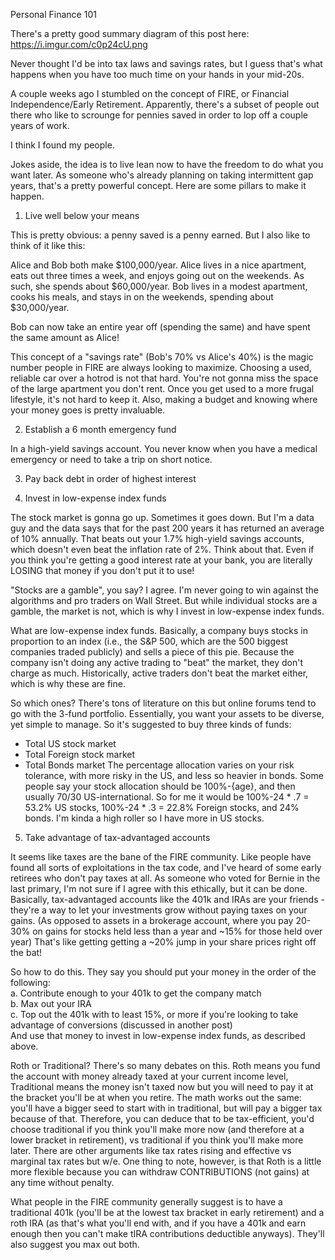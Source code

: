 Personal Finance 101  
  
There's a pretty good summary diagram of this post here: https://i.imgur.com/c0p24cU.png  
  
Never thought I'd be into tax laws and savings rates, but I guess that's what happens when you have too much time on your hands in your mid-20s.  
  
A couple weeks ago I stumbled on the concept of FIRE, or Financial Independence/Early Retirement. Apparently, there's a subset of people out there who like to scrounge for pennies saved in order to lop off a couple years of work.  
  
I think I found my people.  
  
Jokes aside, the idea is to live lean now to have the freedom to do what you want later. As someone who's already planning on taking intermittent gap years, that's a pretty powerful concept. Here are some pillars to make it happen.  
  
1. Live well below your means  
  
This is pretty obvious: a penny saved is a penny earned. But I also like to think of it like this:   
  
Alice and Bob both make $100,000/year. Alice lives in a nice apartment, eats out three times a week, and enjoys going out on the weekends. As such, she spends about $60,000/year. Bob lives in a modest apartment, cooks his meals, and stays in on the weekends, spending about $30,000/year.  
  
Bob can now take an entire year off (spending the same) and have spent the same amount as Alice!  
  
This concept of a "savings rate" (Bob's 70% vs Alice's 40%) is the magic number people in FIRE are always looking to maximize. Choosing a used, reliable car over a hotrod is not that hard. You're not gonna miss the space of the large apartment you don't rent. Once you get used to a more frugal lifestyle, it's not hard to keep it. Also, making a budget and knowing where your money goes is pretty invaluable.
  
2. Establish a 6 month emergency fund  
  
In a high-yield savings account. You never know when you have a medical emergency or need to take a trip on short notice.  
  
3. Pay back debt in order of highest interest
  
4. Invest in low-expense index funds  
  
The stock market is gonna go up. Sometimes it goes down. But I'm a data guy and the data says that for the past 200 years it has returned an average of 10% annually. That beats out your 1.7% high-yield savings accounts, which doesn't even beat the inflation rate of 2%. Think about that. Even if you think you're getting a good interest rate at your bank, you are literally LOSING that money if you don't put it to use!  
  
"Stocks are a gamble", you say? I agree. I'm never going to win against the algorithms and pro traders on Wall Street. But while individual stocks are a gamble, the market is not, which is why I invest in low-expense index funds.  
  
What are low-expense index funds. Basically, a company buys stocks in proportion to an index (i.e., the S&P 500, which are the 500 biggest companies traded publicly) and sells a piece of this pie. Because the company isn't doing any active trading to "beat" the market, they don't charge as much. Historically, active traders don't beat the market either, which is why these are fine.  
  
So which ones? There's tons of literature on this but online forums tend to go with the 3-fund portfolio. Essentially, you want your assets to be diverse, yet simple to manage. So it's suggested to buy three kinds of funds:  
  - Total US stock market  
  - Total Foreign stock market  
  - Total Bonds market
The percentage allocation varies on your risk tolerance, with more risky in the US, and less so heavier in bonds. Some people say your stock allocation should be 100%-{age}, and then usually 70/30 US-international. So for me it would be 100%-24 * .7 = 53.2% US stocks, 100%-24 * .3 = 22.8% Foreign stocks, and 24% bonds. I'm kinda a high roller so I have more in US stocks.  
  
5. Take advantage of tax-advantaged accounts  
  
It seems like taxes are the bane of the FIRE community. Like people have found all sorts of exploitations in the tax code, and I've heard of some early retirees who don't pay taxes at all. As someone who voted for Bernie in the last primary, I'm not sure if I agree with this ethically, but it can be done. Basically, tax-advantaged accounts like the 401k and IRAs are your friends - they're a way to let your investments grow without paying taxes on your gains. (As opposed to assets in a brokerage account, where you pay 20-30% on gains for stocks held less than a year and ~15% for those held over year) That's like getting getting a ~20% jump in your share prices right off the bat!  
  
So how to do this. They say you should put your money in the order of the following:  
  a. Contribute enough to your 401k to get the company match  
  b. Max out your IRA  
  c. Top out the 401k with to least 15%, or more if you're looking to take advantage of conversions (discussed in another post)  
And use that money to invest in low-expense index funds, as described above.
  
Roth or Traditional? There's so many debates on this. Roth means you fund the account with money already taxed at your current income level, Traditional means the money isn't taxed now but you will need to pay it at the bracket you'll be at when you retire. The math works out the same: you'll have a bigger seed to start with in traditional, but will pay a bigger tax because of that. Therefore, you can deduce that to be tax-efficient, you'd choose traditional if you think you'll make more now (and therefore at a lower bracket in retirement), vs traditional if you think you'll make more later. There are other arguments like tax rates rising and effective vs marginal tax rates but w/e. One thing to note, however, is that Roth is a little more flexible because you can withdraw CONTRIBUTIONS (not gains) at any time without penalty. 
  
What people in the FIRE community generally suggest is to have a traditional 401k (you'll be at the lowest tax bracket in early retirement) and a roth IRA (as that's what you'll end with, and if you have a 401k and earn enough then you can't make tIRA contributions deductible anyways). They'll also suggest you max out both.
